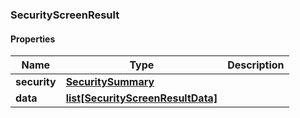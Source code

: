 

[//]: # (CLASS:SecurityScreenResult)

[//]: # (KIND:object)

### SecurityScreenResult

#### Properties

[//]: # (START_DEFINITION)

Name | Type | Description
------------ | ------------- | -------------
**security** | [**SecuritySummary**](SecuritySummary.md) |  &nbsp;
**data** | [**list[SecurityScreenResultData]**](SecurityScreenResultData.md) |  &nbsp;

[//]: # (END_DEFINITION)


[//]: # (CONTAINED_CLASS:SecuritySummary)


[//]: # (CONTAINED_CLASS:SecurityScreenResultData)



